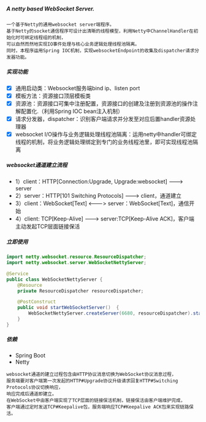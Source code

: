 ##### A netty based WebSocket Server.
```
一个基于Netty的通用websocket server端程序。
基于Netty的socket通信程序可设计出清晰的线程模型，利用Netty中ChannelHandler在初始化时可绑定线程组的机制，
可以自然而然地实现IO事件处理与核心业务逻辑处理线程池隔离。
同时，本程序运用Spring IOC机制，实现websocketEndpoint的收集及dispatcher请求分发器功能。
```
##### 实现功能

* [x] 通用启动类：Websocket服务端bind ip、listen port
* [x] 模板方法：资源接口顶层模板类
* [x] 资源池：资源接口可集中注册配置，资源接口的创建及注册到资源池的操作注解配置化.（利用Spring IOC bean注入机制）
* [x] 请求分发器，dispatcher：识别客户端请求并分发至对应后置handler资源处理器
* [x] websocket I/O操作与业务逻辑处理线程池隔离：运用netty中handler可绑定线程的机制，将业务逻辑处理绑定到专门的业务线程池里，即可实现线程池隔离

##### websocket通道建立流程

* 1）client：HTTP[Connection:Upgrade, Upgrade:websocket] ---> server
* 2）server：HTTP[101 Switching Protocols] ---> client，通道建立
* 3）client：WebSocket[Text] <---> server：WebSocket[Text]，通信开始
* 4）client: TCP[Keep-Alive] ---> server:TCP[Keep-Alive ACK]，客户端主动发起TCP层面链接保活

##### 立即使用
```java
import netty.websocket.resource.ResourceDispatcher;
import netty.websocket.server.WebSocketNettyServer;

@Service
public class WebSocketNettyServer {
    @Resource
    private ResourceDispatcher resourceDispatcher;

    @PostConstruct
    public void startWebSocketServer()  {
        WebSocketNettyServer.createServer(6680, resourceDispatcher).start();
    }
}
```
##### 依赖
* Spring Boot
* Netty
```
websocket通道的建立过程包含由HTTP协议消息切换为WebSocket协议消息过程，
服务端要对客户端第一次发起的HTTP#Upgrade协议升级请求回复HTTP#Switching Protocols协议切换响应，
响应完成后通道即建立。
在WebSocket中由客户端实现了TCP层面的链接保活机制，链接保活由客户端维护完成，
客户端通过定时发送TCP#Keepalive包，服务端响应TCP#Keepalive ACK包来实现链路保活。
```